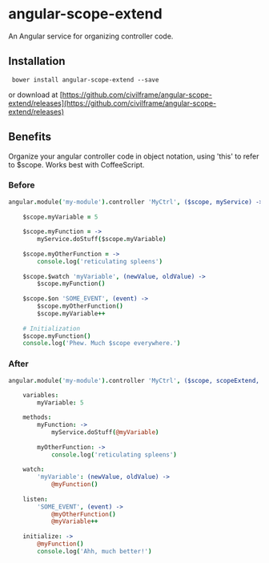 # angular-scope-extend
An Angular service for organizing controller code.

## Installation
``` bower install angular-scope-extend --save```

or download at [https://github.com/civilframe/angular-scope-extend/releases](https://github.com/civilframe/angular-scope-extend/releases)

## Benefits

Organize your angular controller code in object notation, using 'this' to refer to $scope. Works best with CoffeeScript.

### Before

```coffeescript
angular.module('my-module').controller 'MyCtrl', ($scope, myService) ->
    
    $scope.myVariable = 5
    
    $scope.myFunction = ->
        myService.doStuff($scope.myVariable)
        
    $scope.myOtherFunction = ->
        console.log('reticulating spleens')
        
    $scope.$watch 'myVariable', (newValue, oldValue) ->
        $scope.myFunction()
        
    $scope.$on 'SOME_EVENT', (event) ->
        $scope.myOtherFunction()
        $scope.myVariable++
    
    # Initialization
    $scope.myFunction()
    console.log('Phew. Much $scope everywhere.')
```

### After

```coffeescript
angular.module('my-module').controller 'MyCtrl', ($scope, scopeExtend, myService) -> scopeExtend $scope,
    
    variables:
        myVariable: 5

    methods: 
        myFunction: ->
            myService.doStuff(@myVariable)
            
        myOtherFunction: ->
            console.log('reticulating spleens')
        
    watch:
        'myVariable': (newValue, oldValue) ->
            @myFunction()
        
    listen:
        'SOME_EVENT', (event) ->
            @myOtherFunction()
            @myVariable++
        
    initialize: ->
        @myFunction()
        console.log('Ahh, much better!')
```

